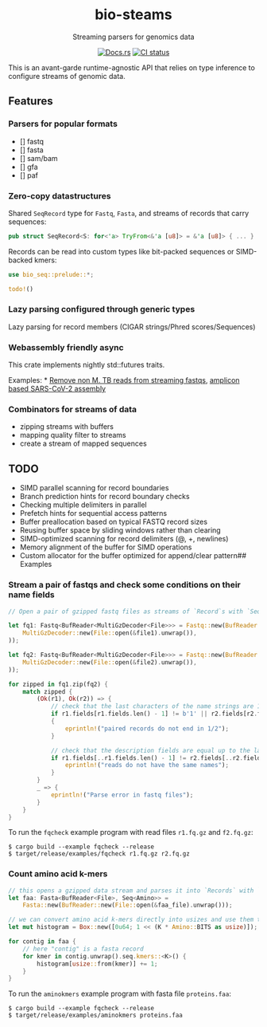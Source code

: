 <div class="title-block" style="text-align: center;" align="center">

# bio-steams

Streaming parsers for genomics data

[![Docs.rs](https://docs.rs/bio-streams/badge.svg)](https://docs.rs/bio-streams)
[![CI status](https://github.com/jeff-k/bio-streams/actions/workflows/rust.yml/badge.svg)](https://github.com/jeff-k/bio-streams/actions/workflows/rust.yml)

</div>

This is an avant-garde runtime-agnostic API that relies on type inference to configure streams of genomic data.

## Features

### Parsers for popular formats

- [] fastq
- [] fasta
- [] sam/bam
- [] gfa
- [] paf

### Zero-copy datastructures

Shared `SeqRecord` type for `Fastq`, `Fasta`, and streams of records that carry sequences:

```rust
pub struct SeqRecord<S: for<'a> TryFrom<&'a [u8]> = &'a [u8]> { ... }
```

Records can be read into custom types like bit-packed sequences or SIMD-backed kmers:

```rust
use bio_seq::prelude::*;

todo!()
```

### Lazy parsing configured through generic types

Lazy parsing for record members (CIGAR strings/Phred scores/Sequences)

### Webassembly friendly async

This crate implements nightly std::futures traits.

Examples:
    * [Remove non M. TB reads from streaming fastqs](https://jeff-k.github.io/fqdemo/), [amplicon based SARS-CoV-2 assembly](https://jeff-k.github.io/amplicon-tiling/)</div>

### Combinators for streams of data

* zipping streams with buffers
* mapping quality filter to streams
* create a stream of mapped sequences

## TODO

* SIMD parallel scanning for record boundaries
* Branch prediction hints for record boundary checks
* Checking multiple delimiters in parallel
* Prefetch hints for sequential access patterns
* Buffer preallocation based on typical FASTQ record sizes
* Reusing buffer space by sliding windows rather than clearing
* SIMD-optimized scanning for record delimiters (@, +, newlines)
* Memory alignment of the buffer for SIMD operations
* Custom allocator for the buffer optimized for append/clear pattern## Examples

### Stream a pair of fastqs and check some conditions on their name fields
```rust
// Open a pair of gzipped fastq files as streams of `Record`s with `Seq<Dna>` sequences

let fq1: Fastq<BufReader<MultiGzDecoder<File>>> = Fastq::new(BufReader::new(
    MultiGzDecoder::new(File::open(&file1).unwrap()),
));

let fq2: Fastq<BufReader<MultiGzDecoder<File>>> = Fastq::new(BufReader::new(
    MultiGzDecoder::new(File::open(&file2).unwrap()),
));

for zipped in fq1.zip(fq2) {
    match zipped {
        (Ok(r1), Ok(r2)) => {
            // check that the last characters of the name strings are 1 and 2
            if r1.fields[r1.fields.len() - 1] != b'1' || r2.fields[r2.fields.len() - 1] != b'2'
            {
                eprintln!("paired records do not end in 1/2");
            }

            // check that the description fields are equal up to the last character
            if r1.fields[..r1.fields.len() - 1] != r2.fields[..r2.fields.len() - 1] {
                eprintln!("reads do not have the same names");
            }
        }
        _ => {
            eprintln!("Parse error in fastq files");
        }
    }
}
```

To run the `fqcheck` example program with read files `r1.fq.gz` and `f2.fq.gz`:

```
$ cargo build --example fqcheck --release
$ target/release/examples/fqcheck r1.fq.gz r2.fq.gz
```

### Count amino acid k-mers

```rust
// this opens a gzipped data stream and parses it into `Records` with `Seq<Amino>` sequence fields
let faa: Fasta<BufReader<File>, Seq<Amino>> =
    Fasta::new(BufReader::new(File::open(&faa_file).unwrap()));

// we can convert amino acid k-mers directly into usizes and use them to index into a table
let mut histogram = Box::new([0u64; 1 << (K * Amino::BITS as usize)]);

for contig in faa {
    // here "contig" is a fasta record
    for kmer in contig.unwrap().seq.kmers::<K>() {
        histogram[usize::from(kmer)] += 1;
    }
}
```


To run the `aminokmers` example program with fasta file `proteins.faa`:

```
$ cargo build --example fqcheck --release
$ target/release/examples/aminokmers proteins.faa
```
